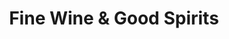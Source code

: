 ---
title: "Fine Wine & Good Spirits"
url: /nanticoke/fine-wine-und-good-spirits/
shop: Spirituosen
---